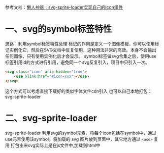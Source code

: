 参考文档：[懒人神器：svg-sprite-loader实现自己的Icon组件](https://segmentfault.com/a/1190000015367490)

# 一、svg的symbol标签特性

思路：利用symbol标签特性处理
<symbol>标记的作用是定义一个图像模板，你可以使用<use>标记实例化它，然后在SVG文档中反复使用，这种用法非常的高效。<symbol>本身不会输出任何图像，只有使用<use>实例化后才会显示。
symbol标签做svg合集之后，使用use标签引用id的方式进行引用，避免同一个svg反复引入，项目中只引入一次。


````html
<svg class="icon" aria-hidden="true">
    <use xlink:href="#icon-xxx"></use>
</svg>
````

这个方式可以考虑直接下载好的类似字体文件cdn引入
也可以自己本地打包：svg-sprite-loader



# 二、svg-sprite-loader 
svg-sprite-loader 利用svg的symbol元素，将每个icon包括在symbol中，通过use元素使用该symbol。将加载的 svg 图片放到页面中，其它地方通过 `<use>` 复用
打包出来svg实际上是在js文件中,加载到html中